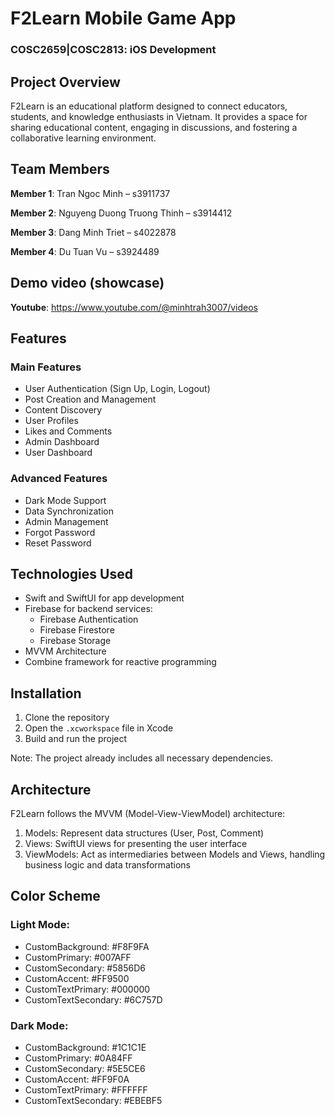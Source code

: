 # F2Learn Mobile Game App

### COSC2659|COSC2813: iOS Development

## Project Overview
F2Learn is an educational platform designed to connect educators, students, and knowledge enthusiasts in Vietnam. 
It provides a space for sharing educational content, engaging in discussions, and fostering a collaborative learning environment.

## Team Members
**Member 1**: Tran Ngoc Minh – s3911737

**Member 2**: Nguyeng Duong Truong Thinh – s3914412

**Member 3**: Dang Minh Triet – s4022878

**Member 4**: Du Tuan Vu – s3924489

## Demo video (showcase)
**Youtube**: https://www.youtube.com/@minhtrah3007/videos

## Features

### Main Features
- User Authentication (Sign Up, Login, Logout)
- Post Creation and Management
- Content Discovery
- User Profiles
- Likes and Comments
- Admin Dashboard
- User Dashboard

### Advanced Features
- Dark Mode Support
- Data Synchronization
- Admin Management
- Forgot Password
- Reset Password

## Technologies Used

- Swift and SwiftUI for app development
- Firebase for backend services:
  - Firebase Authentication
  - Firebase Firestore
  - Firebase Storage
- MVVM Architecture
- Combine framework for reactive programming

## Installation

1. Clone the repository
2. Open the `.xcworkspace` file in Xcode
3. Build and run the project

Note: The project already includes all necessary dependencies.

## Architecture

F2Learn follows the MVVM (Model-View-ViewModel) architecture:

1. Models: Represent data structures (User, Post, Comment)
2. Views: SwiftUI views for presenting the user interface
3. ViewModels: Act as intermediaries between Models and Views, handling business logic and data transformations

## Color Scheme

### Light Mode:
- CustomBackground: #F8F9FA
- CustomPrimary: #007AFF
- CustomSecondary: #5856D6
- CustomAccent: #FF9500
- CustomTextPrimary: #000000
- CustomTextSecondary: #6C757D

### Dark Mode:
- CustomBackground: #1C1C1E
- CustomPrimary: #0A84FF
- CustomSecondary: #5E5CE6
- CustomAccent: #FF9F0A
- CustomTextPrimary: #FFFFFF
- CustomTextSecondary: #EBEBF5
